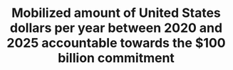 ---
comments_and_limitations: Under review.
data_non_statistical: true
goal_meta_link: http://unstats.un.org/sdgs/files/metadata-compilation/Metadata-Goal-13.pdf
graph: null
graph_title: Mobilized amount of United States dollars per year between 2020 and 2025
  accountable towards the $100 billion commitment
graph_type: null
has_metadata: false
indicator: 13.a.1
indicator_name: Mobilized amount of United States dollars per year between 2020 and
  2025 accountable towards the $100 billion commitment
indicator_sort_order: 13-0a-01
indicator_variable: null
layout: indicator
national_geographical_coverage: United States
permalink: /13-a-1/
published: true
reporting_status: notstarted
sdg_goal: 13
source_active_1: true
source_notes_1: null
source_title_1: null
target: Implement the commitment undertaken by developed-country parties to the United
  Nations Framework Convention on Climate Change to a goal of mobilizing jointly $100
  billion annually by 2020 from all sources to address the needs of developing countries
  in the context of meaningful mitigation actions and transparency on implementation
  and fully operationalize the Green Climate Fund through its capitalization as soon
  as possible.
target_id: 13.a
title: Mobilized amount of United States dollars per year between 2020 and 2025 accountable
  towards the $100 billion commitment
un_custodial_agency: 'UNFCCC, OECD (Partnering Agencies: UNEP)'
un_designated_tier: '3'
variable_description: null
variable_notes: null
---